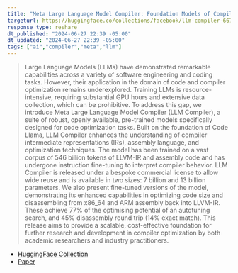 ```yaml
---
title: "Meta Large Language Model Compiler: Foundation Models of Compiler Optimization"
targeturl: https://huggingface.co/collections/facebook/llm-compiler-667c5b05557fe99a9edd25cb
response_type: reshare
dt_published: "2024-06-27 22:39 -05:00"
dt_updated: "2024-06-27 22:39 -05:00"
tags: ["ai","compiler","meta","llm"]
---
```


> Large Language Models (LLMs) have demonstrated remarkable capabilities across a variety of software engineering and coding tasks. However, their application in the domain of code and compiler optimization remains underexplored. Training LLMs is resource-intensive, requiring substantial GPU hours and extensive data collection, which can be prohibitive. To address this gap, we introduce Meta Large Language Model Compiler (LLM Compiler), a suite of robust, openly available, pre-trained models specifically designed for code optimization tasks. Built on the foundation of Code Llama, LLM Compiler enhances the understanding of compiler intermediate representations (IRs), assembly language, and optimization techniques. The model has been trained on a vast corpus of 546 billion tokens of LLVM-IR and assembly code and has undergone instruction fine-tuning to interpret compiler behavior. LLM Compiler is released under a bespoke commercial license to allow wide reuse and is available in two sizes: 7 billion and 13 billion parameters. We also present fine-tuned versions of the model, demonstrating its enhanced capabilities in optimizing code size and disassembling from x86_64 and ARM assembly back into LLVM-IR. These achieve 77% of the optimising potential of an autotuning search, and 45% disassembly round trip (14% exact match). This release aims to provide a scalable, cost-effective foundation for further research and development in compiler optimization by both academic researchers and industry practitioners.

- [HuggingFace Collection](https://huggingface.co/collections/facebook/llm-compiler-667c5b05557fe99a9edd25cb)
- [Paper](https://scontent-lga3-1.xx.fbcdn.net/v/t39.2365-6/448997590_1496256481254967_2304975057370160015_n.pdf?_nc_cat=106&ccb=1-7&_nc_sid=3c67a6&_nc_ohc=4Yn8V9DFdbsQ7kNvgHtvfLI&_nc_ht=scontent-lga3-1.xx&oh=00_AYDYp657HzWrcs2CZ6ZBjStwB03bo760w9voXwJorfXA_w&oe=6683F28D)
